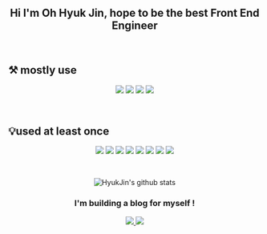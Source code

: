 <div align="center">

  ## Hi I'm Oh Hyuk Jin, hope to be the best Front End Engineer
  
</div>

<br>

<p align="center">
  
  ## ⚒️ mostly use
  
</p>

<p align="center" display="inline-block">
  <img src="https://img.shields.io/badge/javascript-F7DF1E?style=for-the-badge&logo=javascript&logoColor=black">
  <img src="https://img.shields.io/badge/css-1572B6?style=for-the-badge&logo=css3&logoColor=white">
  <img src="https://img.shields.io/badge/html-E34F26?style=for-the-badge&logo=html5&logoColor=white">
  <img src="https://img.shields.io/badge/React-61DAFB?style=for-the-badge&logo=React&logoColor=white"/>
</p><br>

<p align="center">
  
  ## 💡used at least once
  
</p>

<p align="center" display="inline-block">
  <img src="https://img.shields.io/badge/TypeScript-3178C6?style=for-the-badge&logo=TypeScript&logoColor=white"/>
  <img src="https://img.shields.io/badge/Sass-CC6699?style=for-the-badge&logo=Sass&logoColor=white"/>
  <img src="https://img.shields.io/badge/Bootstrap-7952B3?style=for-the-badge&logo=Bootstrap&logoColor=white"/>
  <img src="https://img.shields.io/badge/Node.js-339933?style=for-the-badge&logo=Node.js&logoColor=white"/>
  <img src="https://img.shields.io/badge/Docker-2496ED?style=for-the-badge&logo=Docker&logoColor=white"/>
  <img src="https://img.shields.io/badge/MariaDB-003545?style=for-the-badge&logo=MariaDB&logoColor=white"/>
  <img src="https://img.shields.io/badge/AWS-232F3E?style=for-the-badge&logo=Amazon AWS&logoColor=white">
  <img src="https://img.shields.io/badge/NGINX-009639?style=for-the-badge&logo=NGINX&logoColor=white">
</p>

<br>

<div align=center>

![HyukJin's github stats](https://github-readme-stats.vercel.app/api?username=qmdl980&show_icons=true&theme=dracula)

  

<p align="center">
    
  ### I'm building a blog for myself !
  
  <a href="https://github.com/qmdl980/MyBlog_FE">
    <img src="https://img.shields.io/badge/MyBlog_FE-181717?style=for-the-badge&logo=GitHub&logoColor=white"/>
  </a>
  <a href="https://github.com/qmdl980/MyBlog_BE_Nodejs">
    <img src="https://img.shields.io/badge/MyBlog_BE-181717?style=for-the-badge&logo=GitHub&logoColor=white"/>
  </a> 
</p>

